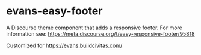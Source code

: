 # evans-easy-footer

A Discourse theme component that adds a responsive footer. For more information see:
https://meta.discourse.org/t/easy-responsive-footer/95818

Customized for https://evans.buildcivitas.com/
